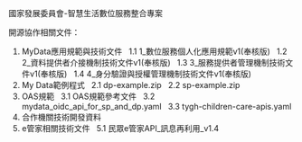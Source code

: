 國家發展委員會-智慧生活數位服務整合專案

開源協作相關文件：
1. MyData應用規範與技術文件
   1.1 1_數位服務個人化應用規範v1(奉核版)
   1.2 2_資料提供者介接機制技術文件v1(奉核版)
   1.3 3_服務提供者管理機制技術文件v1(奉核版)
   1.4 4_身分驗證與授權管理機制技術文件v1(奉核版)   
2. My Data範例程式
   2.1 dp-example.zip
   2.2 sp-example.zip
3. OAS規範
   3.1 OAS規範參考文件
   3.2 mydata_oidc_api_for_sp_and_dp.yaml
   3.3 tygh-children-care-apis.yaml
4. 合作機關技術開發資料
5. e管家相關技術文件
   5.1 民眾e管家API_訊息再利用_v1.4

